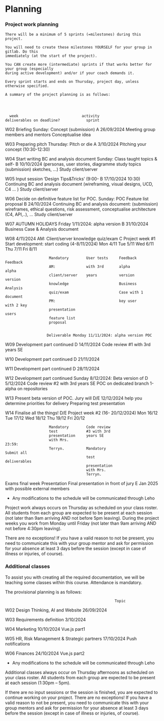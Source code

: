 # Planning


### Project work planning
    There will be a minimum of 5 sprints (=milestones) during this project.

    You will need to create these milestones YOURSELF for your group in gitlab. Do this
    immediately (at the start of the project).

    You CAN create more (intermediate) sprints if that works better for your group (especially
    during active development) and/or if your coach demands it.

    Every sprint starts and ends on Thursday, project day, unless otherwise specified.

    A summary of the project planning is as follows:




      week                             activity                        deliverables on deadline?            sprint

W02                  Briefing                                     Sunday: Concept (submission)          A
26/09/2024           Meeting group members and mentors
                     Conceptualise idea

W03                  Preparing pitch                              Thursday: Pitch or die                A
3/10/2024            Pitching your concept (10:30-12:30)

W04                  Start writing BC and analysis document       Sunday: Class taught topics & self-   B
10/10/2024           (personas, user stories, diagramme           study topics (submission)
                     sketches, …)
                     Study client/server

W05                  Input session ‘Design Tips&Tricks’ (9:00-                                          B
17/10/2024           10:30)
                     Continuing BC and analysis document
                     (wireframing, visual designs, UCD, C4 … )
                     Study client/server

W06                  Decide on definitive feature list for POC.   Sunday: POC Feature list proposal     B
24/10/2024           Continuing BC and analysis document:         (submission)
                     wireframes, ethical questions, risk
                     assessment, conceptualise architecture
                     (C4, API,..), …
                     Study client/server

W07                  AUTUMN HOLIDAYS                              Friday 1/11/2024: alpha version       B
31/10/2024                                                        Business Case & Analysis
                                                                  document







W08                    4/11/2024 AM: Client/server knowledge quiz/exam                                      C
Project week #1        Start development: start coding
(4-8/11/2024)
                        Mon 4/11         Tue 5/11       Wed 6/11         Thu 7/11        Fri 8/11

                        Mandatory        User tests     Feedback         Feedback
                        AM:              with 3rd       alpha            alpha
                        client/server    years          version          version
                        knowledge                       Business         Analysis
                        quiz/exam                       Case with 1      document
                        PM:                             key user         with 2 key
                        presentation                                     users
                        feature list
                        proposal


                       Deliverable Monday 11/11/2024: alpha version POC


W09                    Development part continued                                                           D
14/11/2024             Code review #1 with 3rd years SE

W10                    Development part continued                                                           D
21/11/2024

W11                    Development part continued                                                           D
28/11/2024

W12                    Development part continued                     Sunday 8/12/2024: Beta version of     D
5/12/2024              Code review #2 with 3rd years SE               POC on dedicated branch 1-alpha
                                                                      on repositories

W13                    Present beta version of POC. Jury will                                               D/E
12/12/2024             help you determine priorities for delivery
                       Preparing test presentation

W14                    Finalise all the things!                                                             D/E
Project week #2 (16-
20/12/2024)
                        Mon 16/12        Tue 17/12      Wed 18/12       Thu 19/12       Fri 20/12

                        Mandatory        Code review
                        test             #3 with 3rd
                        presentation     years SE
                        with Mrs.                                                       23:59:
                        Terryn.          Mandatory                                      Submit all
                                         test                                           deliverables
                                         presentation
                                         with Mrs.
                                         Terryn.


Exams final week       Presentation                                   Final presentation in front of jury   E
Jan 2025                                                              with possible external members





* Any modifications to the schedule will be communicated through Leho

Project work always occurs on Thursday as scheduled on your class roster.
All students from each group are expected to be present at each session (not later than 9am
arriving AND not before 5pm leaving). During the project weeks you work from Monday until
Friday (not later than 9am arriving AND not before 4:30pm leaving).

There are no exceptions! If you have a valid reason to not be present, you need to communicate
this with your group mentor and ask for permission for your absence at least 3 days before the
session (except in case of illness or injuries, of course).

### Additional classes
To assist you with creating all the required documentation, we will be teaching some classes
within this course. Attendance is mandatory.

The provisional planning is as follows:

                                                      Topic

 W02            Design Thinking, AI and Website
 26/09/2024

 W03            Requirements definition
 3/10/2024

 W04            Marketing
 10/10/2024     Vue.js part1

 W05            HR, Risk Management & Strategic partners
 17/10/2024     Push notifications

 W06            Finances
 24/10/2024     Vue.js part2


* Any modifications to the schedule will be communicated through Leho

Additional classes always occur on Thursday afternoons as scheduled on your class roster.
All students from each group are expected to be present at each session (1:30pm – 5pm).

If there are no input sessions or the session is finished, you are expected to continue working
on your project. There are no exceptions! If you have a valid reason to not be present, you need
to communicate this with your group mentors and ask for permission for your absence at least
3 days before the session (except in case of illness or injuries, of course).